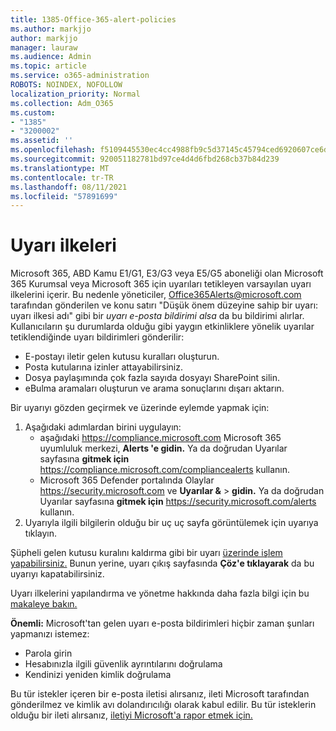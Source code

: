 ```yaml
---
title: 1385-Office-365-alert-policies
ms.author: markjjo
author: markjjo
manager: lauraw
ms.audience: Admin
ms.topic: article
ms.service: o365-administration
ROBOTS: NOINDEX, NOFOLLOW
localization_priority: Normal
ms.collection: Adm_O365
ms.custom:
- "1385"
- "3200002"
ms.assetid: ''
ms.openlocfilehash: f5109445530ec4cc4988fb9c5d37145c45794ced6920607ce6df85c6497c25ec
ms.sourcegitcommit: 920051182781bd97ce4d4d6fbd268cb37b84d239
ms.translationtype: MT
ms.contentlocale: tr-TR
ms.lasthandoff: 08/11/2021
ms.locfileid: "57891699"
---
```

# <a name="alert-policies"></a>Uyarı ilkeleri

Microsoft 365, ABD [](https://docs.microsoft.com/microsoft-365/compliance/alert-policies#default-alert-policies) Kamu E1/G1, E3/G3 veya E5/G5 aboneliği olan Microsoft 365 Kurumsal veya Microsoft 365 için uyarıları tetikleyen varsayılan uyarı ilkelerini içerir. Bu nedenle yöneticiler, Office365Alerts@microsoft.com tarafından gönderilen ve konu satırı "Düşük önem düzeyine sahip bir uyarı: uyarı ilkesi adı" gibi bir *uyarı e-posta bildirimi alsa* da bu bildirimi alırlar. Kullanıcıların şu durumlarda olduğu gibi yaygın etkinliklere yönelik uyarılar tetiklendiğinde uyarı bildirimleri gönderilir:

- E-postayı iletir gelen kutusu kuralları oluşturun.
- Posta kutularına izinler attayabilirsiniz.
- Dosya paylaşımında çok fazla sayıda dosyayı SharePoint silin.
- eBulma aramaları oluşturun ve arama sonuçlarını dışarı aktarın.

Bir uyarıyı gözden geçirmek ve üzerinde eylemde yapmak için:

1. Aşağıdaki adımlardan birini uygulayın:
   - aşağıdaki <https://compliance.microsoft.com> Microsoft 365 uyumluluk merkezi, **Alerts 'e gidin.** Ya da doğrudan Uyarılar sayfasına **gitmek için** <https://compliance.microsoft.com/compliancealerts> kullanın.
   - Microsoft 365 Defender portalında Olaylar <https://security.microsoft.com> ve **Uyarılar &** \> **gidin.** Ya da doğrudan Uyarılar sayfasına **gitmek için** <https://security.microsoft.com/alerts> kullanın.
2. Uyarıyla ilgili bilgilerin olduğu bir uç uç sayfa görüntülemek için uyarıya tıklayın.

Şüpheli gelen kutusu kuralını kaldırma gibi bir uyarı [üzerinde işlem yapabilirsiniz.](https://docs.microsoft.com/microsoft-365/security/office-365-security/responding-to-a-compromised-email-account) Bunun yerine, uyarı çıkış sayfasında **Çöz'e tıklayarak** da bu uyarıyı kapatabilirsiniz.

Uyarı ilkelerini yapılandırma ve yönetme hakkında daha fazla bilgi için bu [makaleye bakın.](https://docs.microsoft.com/microsoft-365/compliance/alert-policies)

**Önemli:** Microsoft'tan gelen uyarı e-posta bildirimleri hiçbir zaman şunları yapmanızı istemez:

- Parola girin
- Hesabınızla ilgili güvenlik ayrıntılarını doğrulama
- Kendinizi yeniden kimlik doğrulama

Bu tür istekler içeren bir e-posta iletisi alırsanız, ileti Microsoft tarafından gönderilmez ve kimlik avı dolandırıcılığı olarak kabul edilir. Bu tür isteklerin olduğu bir ileti alırsanız, [iletiyi Microsoft'a rapor etmek için.](https://docs.microsoft.com/microsoft-365/security/office-365-security/report-junk-email-messages-to-microsoft)
